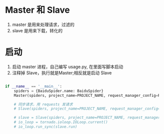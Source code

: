 # Master 和 Slave
1. master 是用来处理请求，过滤的
2. slave 是用来下载，转化的

# 启动
1. 启动 master 进程，自己编写 usage.py, 在里面写脚本启动
2. 注释掉 Slave，执行就是Master;相反就是启动 Slave
```python

if __name__ == '__main__':
    spiders = {BaiduSpider.name: BaiduSpider}
    Master(spiders, project_name=PROJECT_NAME, request_manager_config=REQUEST_MANAGER_CONFIG).run()

    # 同步请求，用 requests 发请求
    # Slave(spiders, project_name=PROJECT_NAME, request_manager_config=REQUEST_MANAGER_CONFIG).run()

    # slave = Slave(spiders, project_name=PROJECT_NAME, request_manager_config=REQUEST_MANAGER_CONFIG)
    # io_loop = tornado.ioloop.IOLoop.current()
    # io_loop.run_sync(slave.run)

```

